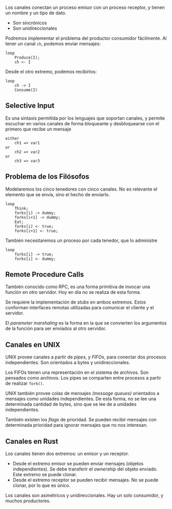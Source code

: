 Los canales conectan un proceso emisor con un proceso receptor, y tienen un nombre y un tipo de dato.

- Son sincrónicos
- Son unidireccionales

Podremos implementar el problema del productor consumidor fácilmente. Al tener un canal `ch`, podemos enviar mensajes:

```
loop
	Produce(I);
	ch <- I
```

Desde el otro extremo, podemos recibirlos:

```
loop
	ch -> I
	Consume(I)
```

## Selective Input

Es una sintaxis permitida por los lenguajes que soportan canales, y permite escuchar en varios canales de forma bloqueante y desbloquearse con el primero que recibe un mensaje

```
either
	ch1 => var1
or
	ch2 => var2
or
	ch3 => var3
```

## Problema de los Filósofos

Modelaremos los cinco tenedores con cinco canales. No es relevante el elemento que se envía, sino el hecho de enviarlo.

```
loop
	Think;
	forks[i] -> dummy;
	forks[i+1] -> dummy;
	Eat;
	forks[i] <- true;
	forks[i+1] <- true;
```

También necesitaremos un proceso por cada tenedor, que lo administre

```
loop
	forks[i] -> true;
	forks[i] <- dummy;
```

## Remote Procedure Calls

También conocido como RPC, es una forma primitiva de invocar una función en otro servidor. Hoy en dia no se realiza de esta forma.

Se requiere la implementación de *stubs* en ambos extremos. Estos conforman interfaces remotas utilizadas para comunicar el cliente y el servidor.

El *parameter marshaling* es la forma en la que se convierten los argumentos de la función para ser enviados al otro servidor.

## Canales en UNIX

UNIX provee canales a partir de *pipes*, y *FIFOs*, para conectar dos procesos independientes. Son orientados a bytes y unidireccionales.

Los FIFOs tienen una representación en el sistema de archivos. Son pensados como archivos. Los pipes se comparten entre procesos a partir de realizar `fork()`.

UNIX también provee colas de mensajes *(message queues)* orientados a mensajes como unidades independientes. De esta forma, no se lee una determinada cantidad de bytes, sino que se lee de a unidades independientes.

También existen los *flags* de prioridad. Se pueden recibir mensajes con determinada prioridad para ignorar mensajes que no nos interesan.

## Canales en Rust

Los canales tienen dos extremos: un emisor y un receptor.

- Desde el extremo emisor se pueden enviar mensajes (objetos independientes). Se debe transferir el *ownership* del objeto enviado. Este extremo se puede clonar.
- Desde el extremo receptor se pueden recibir mensajes. No se puede clonar, por lo que es único.

Los canales son asimétricos y unidireccionales. Hay un solo consumidor, y muchos productores.

